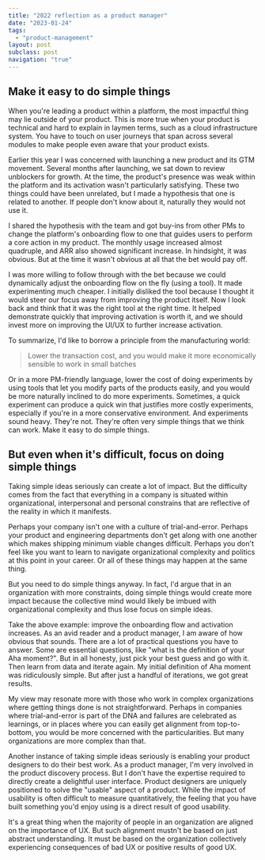 ```yaml
---
title: "2022 reflection as a product manager"
date: "2023-01-24"
tags:
  - "product-management"
layout: post
subclass: post
navigation: "true"
---
```


## Make it easy to do simple things

When you're leading a product within a platform, the most impactful thing may lie outside of your product. This is more true when your product is technical and hard to explain in laymen terms, such as a cloud infrastructure system. You have to touch on user journeys that span across several modules to make people even aware that your product exists.

Earlier this year I was concerned with launching a new product and its GTM movement. Several months after launching, we sat down to review unblockers for growth. At the time, the product's presence was weak within the platform and its activation wasn't particularly satisfying. These two things could have been unrelated, but I made a hypothesis that one is related to another. If people don't know about it, naturally they would not use it.

I shared the hypothesis with the team and got buy-ins from other PMs to change the platform's onboarding flow to one that guides users to perform a core action in my product. The monthly usage increased almost quadruple, and ARR also showed significant increase. In hindsight, it was obvious. But at the time it wasn't obvious at all that the bet would pay off.

I was more willing to follow through with the bet because we could dynamically adjust the onboarding flow on the fly (using a tool). It made experimenting much cheaper. I initially disliked the tool because I thought it would steer our focus away from improving the product itself. Now I look back and think that it was the right tool at the right time. It helped demonstrate quickly that improving activation is worth it, and we should invest more on improving the UI/UX to further increase activation.

To summarize, I'd like to borrow a principle from the manufacturing world: 

> Lower the transaction cost, and you would make it more economically sensible to work in small batches

Or in a more PM-friendly language, lower the cost of doing experiments by using tools that let you modify parts of the products easily, and you would be more naturally inclined to do more experiments. Sometimes, a quick experiment can produce a quick win that justifies more costly experiments, especially if you're in a more conservative environment. And experiments sound heavy. They're not. They're often very simple things that we think can work. Make it easy to do simple things.

## But even when it's difficult, focus on doing simple things

Taking simple ideas seriously can create a lot of impact. But the difficulty comes from the fact that everything in a company is situated within organizational, interpersonal and personal constrains that are reflective of the reality in which it manifests. 

Perhaps your company isn't one with a culture of trial-and-error. Perhaps your product and engineering departments don't get along with one another which makes shipping minimum viable changes difficult. Perhaps you don't feel like you want to learn to navigate organizational complexity and politics at this point in your career. Or all of these things may happen at the same thing.

But you need to do simple things anyway. In fact, I'd argue that in an organization with more constraints, doing simple things would create more impact because the collective mind would likely be imbued with organizational complexity and thus lose focus on simple ideas.

Take the above example: improve the onboarding flow and activation increases. As an avid reader and a product manager, I am aware of how obvious that sounds. There are a lot of practical questions you have to answer. Some are essential questions, like "what is the definition of your Aha moment?". But in all honesty, just pick your best guess and go with it. Then learn from data and iterate again. My initial definition of Aha moment was ridiculously simple. But after just a handful of iterations, we got great results. 

My view may resonate more with those who work in complex organizations where getting things done is not straightforward. Perhaps in companies where trial-and-error is part of the DNA and failures are celebrated as learnings, or in places where you can easily get alignment from top-to-bottom, you would be more concerned with the particularities. But many organizations are more complex than that.

Another instance of taking simple ideas seriously is enabling your product designers to do their best work. As a product manager, I'm very involved in the product discovery process. But I don't have the expertise required to directly create a delightful user interface. Product designers are uniquely positioned to solve the "usable" aspect of a product. While the impact of usability is often difficult to measure quantitatively, the feeling that you have built something you'd enjoy using is a direct result of good usability.

It's a great thing when the majority of people in an organization are aligned on the importance of UX. But such alignment mustn't be based on just abstract understanding. It must be based on the organization collectively experiencing consequences of bad UX or positive results of good UX. 

